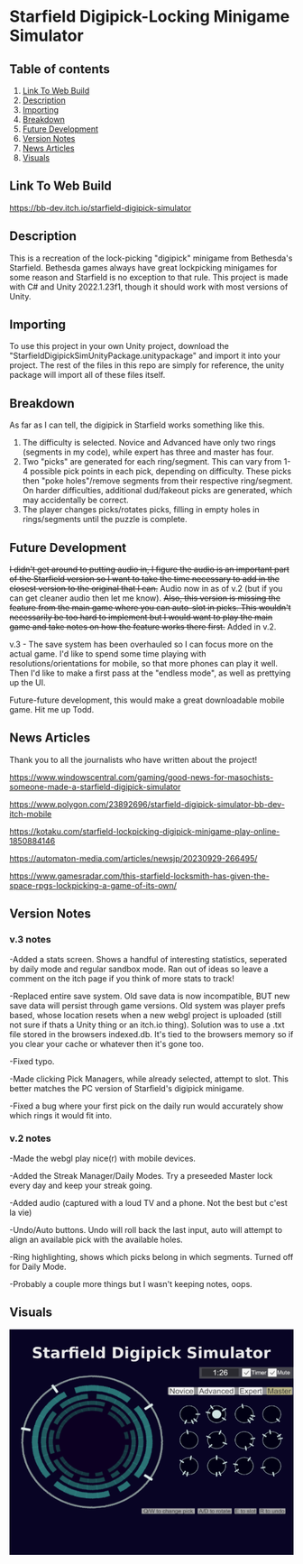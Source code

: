# Starfield Digipick-Locking Minigame Simulator

## Table of contents
1. [Link To Web Build](#linktowebbuild)
2. [Description](#description)
3. [Importing](#importing)
4. [Breakdown](#breakdown)
5. [Future Development](#future-development)
6. [Version Notes](#version-notes)
7. [News Articles](#news-articles)
8. [Visuals](#visuals)

## Link To Web Build
https://bb-dev.itch.io/starfield-digipick-simulator


## Description

This is a recreation of the lock-picking "digipick" minigame from Bethesda's Starfield. Bethesda games always have great lockpicking minigames for some reason and Starfield is no exception to that rule. This project is made with C# and Unity 2022.1.23f1, though it should work with most versions of Unity.

## Importing

To use this project in your own Unity project, download the "StarfieldDigipickSimUnityPackage.unitypackage" and import it into your project. The rest of the files in this repo are simply for reference, the unity package will import all of these files itself.

## Breakdown

As far as I can tell, the digipick in Starfield works something like this.
  1. The difficulty is selected. Novice and Advanced have only two rings (segments in my code), while expert has three and master has four.
  2. Two "picks" are generated for each ring/segment. This can vary from 1-4 possible pick points in each pick, depending on difficulty. These picks then "poke holes"/remove segments from their respective ring/segment. On harder difficulties, additional dud/fakeout picks are generated, which may accidentally be correct.
  3. The player changes picks/rotates picks, filling in empty holes in rings/segments until the puzzle is complete.

## Future Development

~~I didn't get around to putting audio in, I figure the audio is an important part of the Starfield version so I want to take the time necessary to add in the closest version to the original that I can.~~ Audio now in as of v.2 (but if you can get cleaner audio then let me know). ~~Also, this version is missing the feature from the main game where you can auto-slot in picks. This wouldn't necessarily be too hard to implement but I would want to play the main game and take notes on how the feature works there first.~~ Added in v.2.

v.3 - The save system has been overhauled so I can focus more on the actual game. I'd like to spend some time playing with resolutions/orientations for mobile, so that more phones can play it well. Then I'd like to make a first pass at the "endless mode", as well as prettying up the UI.

Future-future development, this would make a great downloadable mobile game. Hit me up Todd.

## News Articles

Thank you to all the journalists who have written about the project!

https://www.windowscentral.com/gaming/good-news-for-masochists-someone-made-a-starfield-digipick-simulator

https://www.polygon.com/23892696/starfield-digipick-simulator-bb-dev-itch-mobile

https://kotaku.com/starfield-lockpicking-digipick-minigame-play-online-1850884146

https://automaton-media.com/articles/newsjp/20230929-266495/

https://www.gamesradar.com/this-starfield-locksmith-has-given-the-space-rpgs-lockpicking-a-game-of-its-own/


## Version Notes

### v.3 notes

  -Added a stats screen. Shows a handful of interesting statistics, seperated by daily mode and regular sandbox mode. Ran out of ideas so leave a comment on the itch page if you think of more stats to track!

  -Replaced entire save system. Old save data is now incompatible, BUT new save data will persist through game versions. Old system was player prefs based, whose location resets when a new webgl project is uploaded (still not sure if thats a Unity thing or an itch.io thing). Solution was to use a .txt file stored in the browsers indexed.db. It's tied to the browsers memory so if you clear your cache or whatever then it's gone too.

  -Fixed typo.

  -Made clicking Pick Managers, while already selected, attempt to slot. This better matches the PC version of Starfield's digipick minigame.

  -Fixed a bug where your first pick on the daily run would accurately show which rings it would fit into.

### v.2 notes
  -Made the webgl play nice(r) with mobile devices.

  -Added the Streak Manager/Daily Modes. Try a preseeded Master lock every day and keep your streak going.

  -Added audio (captured with a loud TV and a phone. Not the best but c'est la vie)

  -Undo/Auto buttons. Undo will roll back the last input, auto will attempt to align an available pick with the available holes.

  -Ring highlighting, shows which picks belong in which segments. Turned off for Daily Mode.

  -Probably a couple more things but I wasn't keeping notes, oops.

  ## Visuals
![Alt text](Sprites/digipickTitle.png "Digipick Screenshot")